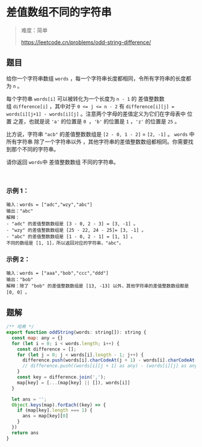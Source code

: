 # 差值数组不同的字符串

> 难度：简单
>
> https://leetcode.cn/problems/odd-string-difference/

## 题目

给你一个字符串数组 `words` ，每一个字符串长度都相同，令所有字符串的长度都为 `n` 。

每个字符串 `words[i]` 可以被转化为一个长度为 `n - 1` 的 差值整数数组 `difference[i]` ，其中对于 `0 <= j <= n - 2` 有 `difference[i][j] = words[i][j+1] - words[i][j]` 。注意两个字母的差值定义为它们在字母表中 位置 之差，也就是说 `'a'` 的位置是 `0 `，`'b'` 的位置是 `1` ，`'z'` 的位置是 `25` 。

比方说，字符串 `"acb"` 的差值整数数组是 `[2 - 0, 1 - 2]` = `[2, -1]` 。
`words` 中所有字符串 除了一个字符串以外 ，其他字符串的差值整数数组都相同。你需要找到那个不同的字符串。

请你返回 `words`中 差值整数数组 不同的字符串。

 

### 示例 1：
```
输入：words = ["adc","wzy","abc"]
输出："abc"
解释：
- "adc" 的差值整数数组是 [3 - 0, 2 - 3] = [3, -1] 。
- "wzy" 的差值整数数组是 [25 - 22, 24 - 25]= [3, -1] 。
- "abc" 的差值整数数组是 [1 - 0, 2 - 1] = [1, 1] 。
不同的数组是 [1, 1]，所以返回对应的字符串，"abc"。
```

### 示例 2：
```
输入：words = ["aaa","bob","ccc","ddd"]
输出："bob"
解释：除了 "bob" 的差值整数数组是 [13, -13] 以外，其他字符串的差值整数数组都是 [0, 0] 。
```

## 题解

```javascript
/** 哈希 */
export function oddString(words: string[]): string {
  const map: any = {}
  for (let i = 0; i < words.length; i++) {
    const difference = [];
    for (let j = 0; j < words[i].length - 1; j++) {
      difference.push(words[i].charCodeAt(j + 1) - words[i].charCodeAt(j));
      // difference.push((words[i][j + 1] as any) - (words[i][j] as any));
    }
    const key = difference.join(',');
    map[key] = [...(map[key] || []), words[i]]
  }

  let ans = '';
  Object.keys(map).forEach((key) => {
    if (map[key].length === 1) {
      ans = map[key][0]
    }
  })
  return ans
}
```
